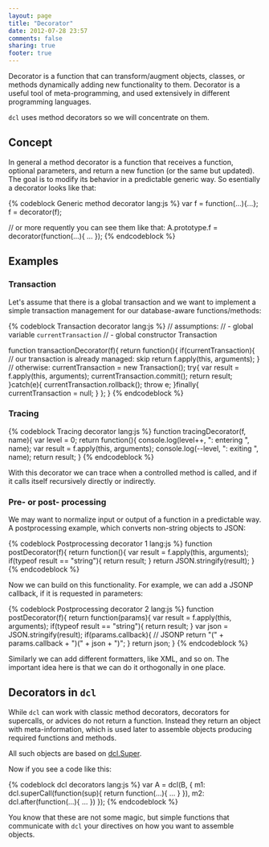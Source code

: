 ```yaml
---
layout: page
title: "Decorator"
date: 2012-07-28 23:57
comments: false
sharing: true
footer: true
---
```


Decorator is a function that can transform/augment objects, classes, or methods
dynamically adding new functionality to them. Decorator is a useful tool of
meta-programming, and used extensively in different programming languages.

`dcl` uses method decorators so we will concentrate on them.

## Concept

In general a method decorator is a function that receives a function, optional parameters,
and return a new function (or the same but updated). The goal is to modify its behavior in
a predictable generic way. So esentially a decorator looks like that:

{% codeblock Generic method decorator lang:js %}
var f = function(...){...};
f = decorator(f);

// or more requently you can see them like that:
A.prototype.f = decorator(function(...){
  ...
});
{% endcodeblock %}

## Examples

### Transaction

Let's assume that there is a global transaction and we want to implement a simple
transaction management for our database-aware functions/methods:

{% codeblock Transaction decorator lang:js %}
// assumptions:
// - global variable `currentTransaction`
// - global constructor Transaction

function transactionDecorator(f){
  return function(){
    if(currentTransaction){
      // our transaction is already managed: skip
      return f.apply(this, arguments);
    }
    // otherwise:
    currentTransaction = new Transaction();
    try{
      var result = f.apply(this, arguments);
      currentTransaction.commit();
      return result;
    }catch(e){
      currentTransaction.rollback();
      throw e;
    }finally{
      currentTransaction = null;
    }
  };
}
{% endcodeblock %}

### Tracing

{% codeblock Tracing decorator lang:js %}
function tracingDecorator(f, name){
  var level = 0;
  return function(){
    console.log(level++, ": entering ", name);
    var result = f.apply(this, arguments);
    console.log(--level, ": exiting ", name);
    return result;
}
{% endcodeblock %}

With this decorator we can trace when a controlled method is called, and if it calls
itself recursively directly or indirectly.

### Pre- or post- processing

We may want to normalize input or output of a function in a predictable way.
A postprocessing example, which converts non-string objects to JSON:

{% codeblock Postprocessing decorator 1 lang:js %}
function postDecorator(f){
  return function(){
    var result = f.apply(this, arguments);
    if(typeof result == "string"){
      return result;
    }
    return JSON.stringify(result);
}
{% endcodeblock %}

Now we can build on this functionality. For example, we can add a JSONP callback,
if it is requested in parameters:

{% codeblock Postprocessing decorator 2 lang:js %}
function postDecorator(f){
  return function(params){
    var result = f.apply(this, arguments);
    if(typeof result == "string"){
      return result;
    }
    var json = JSON.stringify(result);
    if(params.callback){
      // JSONP
      return "(" + params.callback + ")(" + json + ")";
    }
    return json;
}
{% endcodeblock %}

Similarly we can add different formatters, like XML, and so on. The important
idea here is that we can do it orthogonally in one place.

## Decorators in `dcl`

While `dcl` can work with classic method decorators, decorators for supercalls,
or advices do not return a function. Instead they return an object with
meta-information, which is used later to assemble objects producing required
functions and methods.

All such objects are based on [dcl.Super](/docs/mini_js/super).

Now if you see a code like this:

{% codeblock dcl decorators lang:js %}
var A = dcl(B, {
  m1: dcl.superCall(function(sup){
    return function(...){
      ...
    }
  }),
  m2: dcl.after(function(...){
    ...
  })
});
{% endcodeblock %}

You know that these are not some magic, but simple functions that communicate with
`dcl` your directives on how you want to assemble objects.
